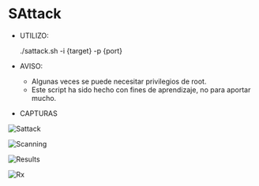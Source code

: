 # SAttack

- UTILIZO:

  ./sattack.sh -i {target} -p {port}
  
- AVISO:
  - Algunas veces se puede necesitar privilegios de root.
  - Este script ha sido hecho con fines de aprendizaje, no para aportar mucho.

- CAPTURAS

![Sattack](https://user-images.githubusercontent.com/70720366/161397824-d33ce48f-2b3c-44bd-a054-4ebfe4cf26c6.PNG)

![Scanning](https://user-images.githubusercontent.com/70720366/161397827-a9ba955a-bc8f-4391-81f6-a94ddcb6a502.PNG)

![Results](https://user-images.githubusercontent.com/70720366/161397828-10ce4d0c-4c38-4498-8c60-b79b2524dd00.PNG)

![Rx](https://user-images.githubusercontent.com/70720366/161397910-48fb673e-9ec8-4ea5-8c1e-f9b2a3f0d642.PNG)
